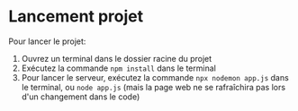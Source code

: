 # Lancement projet

Pour lancer le projet:

1) Ouvrez un terminal dans le dossier racine du projet
2) Exécutez la commande `npm install` dans le terminal
3) Pour lancer le serveur, exécutez la commande `npx nodemon app.js` dans le terminal, ou `node app.js` (mais la page web ne se rafraîchira pas lors d'un changement dans le code)
